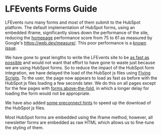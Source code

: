 # LFEvents Forms Guide

LFEvents runs many forms and most of them submit to the HubSpot platform.  The default implementation of HubSpot forms, using an embedded iframe, significantly slows down the performance of the site, reducing the [homepage](https://events.linuxfoundation.org/) performance score from 75 to 61 as measured by Google's https://web.dev/measure/.  This poor performance is a [known issue](https://community.hubspot.com/t5/Sales-Integrations/Wordpress-Plugin-Reduces-Site-Performance/td-p/244897).

We have gone to great lengths to write the LFEvents site to be [as fast as possible](https://events.linuxfoundation.org/2019/11/14/new-website-performance/) and would not want that effort to have gone to waste just because we are using HubSpot forms.  So to reduce the impact of the HubSpot form integration, we have delayed the load of the HubSpot js files using [Flying Scripts](https://wordpress.org/plugins/flying-scripts/).  To the user, the page now appears to load as fast as before with the HubSpot js files loading a few seconds later.  We do this on all pages except for the few pages with [forms above-the-fold](https://events.linuxfoundation.org/about/contact/), in which a longer delay for loading the form would not be appropriate.

We have also added [some preconnect hints](https://github.com/linuxfoundation/lfevents/blob/main/web/wp-content/themes/lfevents/library/lfe-functions.php#L872) to speed up the download of the HubSpot js files.

Most HubSpot forms are embedded using the iframe method, however, all newsletter forms are embedded as raw HTML which allows us to fine-tune the styling of them.

